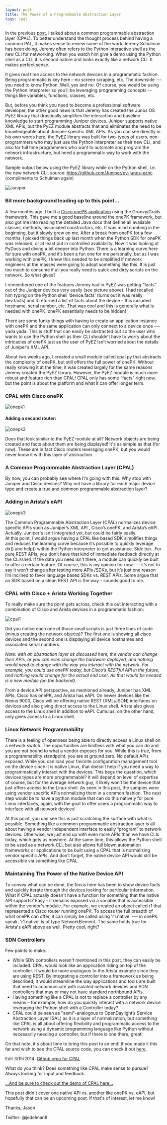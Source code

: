 ```yaml
---
layout: post
title: The Power of a Programmable Abstraction Layer 
tags: cpal
---
```


In the previous [post](/home/common-programmable-abstraction-layer), I talked about a common programmable abstraction layer (CPAL).  To better understand the thought process behind having a common PAL, it makes sense to review some of the work Jeremy Schulman has been doing.  Jeremy often refers to the Python interactive shell as the new CLI for networking.  When you watch him give a demo using the Python shell as a CLI, it is second nature and looks exactly like a network CLI.  It makes perfect sense.

It gives real time access to the network devices in a programmatic fashion.  Being programmatic is key here – no screen scraping, etc.  The downside --- you need to know Python.  Well, yes and no.  Of course, you would be using the Python interpreter so you’ll be leveraging programming concepts -- things like variables, functions, classes, etc. 

But, before you think you need to become a professional software developer, the other good news is that Jeremy has created the Junos OS PyEZ library that drastically simplifies the interaction and baseline knowledge to start programming Juniper devices.  Juniper supports native XML APIs, but the PyEZ module abstracts that and eliminates the need to be knowledgeable about Juniper-specific XML APIs.  As you can see directly in his own words [here](https://techwiki.juniper.net/Automation_Scripting/Junos_OS_PyEZ), the PyEZ library was built for two-types of users, non-programmers who may just use the Python interpreter as their new CLI, and also for full time programmers who want to automate and program the network infrastructure, but need a programmatic way to work with the network.

Sample output below using the PyEZ library while on the Python shell, i.e. the new network CLI. source: https://github.com/Juniper/py-junos-eznc (compliments to Schulman again)

![Juniper](/img/jnpr1.png)

### Bit more background leading up to this point...

A few months ago, I built a [Cisco onePK application](http://www.jedelman.com/1/post/2013/10/network-control-manager-onepk-in-action.html) using the Groovy/Grails framework.  This gave me a good baseline around the onePK framework, but also got me into reading the detailed Java docs that define all available classes, methods, associated constructors, etc.  It was mind numbing in the beginning, but it slowly grew on  me.  After a break from onePK for a few months, I picked things back up last month when the Python SDK for onePK was released, or at least put in controlled availability.  Now it was looking at PyDocs and diving a bit deeper into Python.  There is a learning curve here for sure with onePK, and it’s been a fun one for me personally, but as I was working with onePK, I knew this needed to be simplified if network engineers at the masses were going to adopt something like this.  It is just too much to consume if all you really need is quick and dirty scripts on the network.  So what gives?

I remembered one of the features Jeremy had in PyEZ was getting “facts” out of the Juniper devices very easily (see picture above).  I had recalled him typing on the Python shell ‘device.facts’ (turns out it was really dev.facts) and it returned a list of facts about the device – this included hostname, serial number, etc.  That was cool and this is generally what is needed with onePK.  onePK essentially needs to be hidden!  

There are some funky things with having to create an application instance with onePK and the same application can only connect to a device once --- yada yada.  This is stuff that can easily be abstracted out so the user who wants to use the Python shell as their CLI shouldn’t have to worry about the intricacies of onePK just as the user of PyEZ isn’t worried about the details of Juniper’s XML API.

About two weeks ago, I created a small module called cpal.py that abstracts the complexity of onePK, but still offers the full power of onePK.  Without really knowing it at the time, it was created largely for the same reasons Jeremy created the PyEZ library.  However, the PyEZ module is much more robust and feature rich than CPAL!  CPAL only has some “facts” right now, but the point is about the platform and what it can offer longer term.

### CPAL with Cisco onePK

![onepk1](/img/onepk1.png)

#### Adding a second router:

![onepk2](/img/onepk2.png)

Does that look similar to the PyEZ module at all?  Network objects are being created and facts about them are being displayed!  It's as simple as that (for now).  These are in fact Cisco routers leveraging onePK, but you would never know it with this layer of abstraction.

### A Common Programmable Abstraction Layer (CPAL)

By now, you can probably see where I’m going with this.  Why stop with Juniper and Cisco devices?  Why not have a library for each major device type and create a true and common programmable abstraction layer?

### Adding in Arista's eAPI

![onepk3](/img/onepk3.png)

The Common Programmable Abstraction Layer (CPAL) normalizes device specific APIs such as Juniper’s XML API , Cisco’s onePK, and Arista’s eAPI.  Actually, Juniper's isn't integrated yet, but could be fairly easily.  
At this point, I would argue having a CPAL like based SDK simplifies things and reduces the learning curve because it’s possible to quickly leverage dir() and help() within the Python interpreter to get assistance.  Side bar…For pure REST APIs, you don’t have that kind of immediate feedback directly at the CLI/shell.  If the data you need isn't there, a module can quickly be built to offer a certain feature.  Of course,  this is my opinion for now --- it’s not to say it won’t change after testing more APIs /SDKs, but it’s just one reason I’m inclined to favor language based SDKs vs. REST APIs.   Some argue that an SDK based on a clean REST API is the way - sounds good to me.

### CPAL with Cisco + Arista Working Together

To really make sure the point gets across, check this out interacting with a combination of Cisco and Arista devices in a programmatic fashion:

![cpal1](/img/cpal1.png)

Did you notice each one of those small scripts is just three lines of code (minus creating the network objects)?  The first one is showing all cisco devices and the second one is displaying all device hostnames and associated serial numbers.

*Note:  with an abstraction layer as discussed here, the vendor can change their APIs, or you can even change the hardware deployed, and nothing would need to change with the way you interact with the network.  For example, you could use onePK today, but Cisco’s RESTful API in the future, and nothing would change for the actual end user.  All that would be needed is a new module (on the backend).*

From a device API perspective, as mentioned already, Juniper has XML APIs, Cisco has onePK, and Arista has eAPI.  On newer devices like the Nexus 9000, Cisco will be offering native REST (XML/JSON) interfaces on devices and also giving direct access to the Linux shell.  Arista also gives access to the Linux shell in addition to eAPI.  Cumulus, on the other hand, only gives access to a Linux shell. 

### Linux Network Programmability

There is a feeling of openness being able to directly access a Linux shell on a network switch.  The opportunities are limitless with what you can do and you are not bound to what a vendor exposes for you.  While this is true, from a programmability standpoint, you are at ground zero.  No default APIs exposed.  While you can load your favorite configuration management tool on the device since it is native Linux, that doesn’t help if you need a way to programmatically interact with the devices.  This begs the question, which devices types are more programmable?  It will depend on level of expertise of course, but for the average network guy, it likely won’t be the device that just offers access to the Linux shell.  As seen in this post, the samples were using vendor specific APIs normalizing them in a common fashion.  The next step would be to have a python module that can do this natively for pure Linux interfaces, again, with the goal to offer users a programmatic way to interface with all network devices!

At this point, you can see this is just scratching the surface with what is possible.  Something like a common programmable abstraction layer is all about having a vendor independent interface to easily “program” to network devices.  Otherwise, we just end up with even more APIs than we have CLIs today, which gets us nowhere.  At the same time, this allows the Python shell to be used as a network CLI, but also allows full blown automation frameworks or applications to be built using a CPAL that is normalizing vendor specific APIs.   And don’t forget, the native device API would still be accessible via something like CPAL.

### Maintaining The Power of the Native Device API

To convey what can be done, the focus here has been to show device facts and quickly iterate through the devices looking for particular information.  What if CPAL actually doesn't have a function for something that the native API supports?  Easy - it remains exposed via a variable that is accessible within the vendor's module.  For example, we created an object called r1 that represented a Cisco router running onePK.  To access the full breadth of what onePK can offer, it can simply be called using 'r1.native' --- in onePK speak, 'r1.native' is of type NetworkElement.  The same holds true for Arista's eAPI above as well.  Pretty cool, right?

### SDN Controllers

Few points to make...

* While SDN controllers weren't mentioned in this post, they can easily be included.  CPAL would look like an application riding on top of the controller.  It would be more analogous to the Arista example since they are using REST.  By integrating a controller into a framework as being described, it would streamline the way applications and tools are built that need to communicate with isolated network devices and SDN controllers that may or may not have standard northbound APIs.
* Having something like a CPAL is not to replace a controller by any means – for example, how do you quickly interact with a network device leveraging the Python shell with a Controller today?
* CPAL could be seen as "semi"-analogous to OpenDaylight’s Service Abstraction Layer (SAL) as it is a layer of normalization, but something like CPAL is all about offering flexibility and programmatic access to the network using a dynamic programming language like Python without necessarily needing a controller, but if there is one there, great!

On that note, it's about time to bring this post to an end!  If you made it this far and wish to see the CPAL source code, you can check it out [here](http://www.jedelman.com/cpal_code.html).  

Edit 3/15/2014:
[Github repo for CPAL](https://github.com/jedelman8/cpal)

What do you think? Does something like CPAL make sense to pursue?  Always looking for input and feedback.

[...And be sure to check out the demo of CPAL here...](http://www.jedelman.com/1/post/2014/03/demo-common-programmable-abstraction-layer.html)

This post didn't cover one native API vs. another like onePK vs. eAPI, but hopefully that can be an upcoming post.  If that's of interest, let me know!

Thanks,
Jason

Twitter:  @jedelman8
